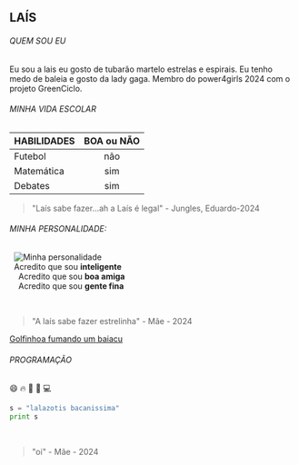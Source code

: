 LAÍS
---
###### QUEM SOU EU
Eu sou a lais eu gosto de tubarão martelo estrelas e espirais.
Eu tenho medo de baleia e gosto da lady gaga.
Membro do power4girls 2024 com o projeto GreenCiclo.

###### MINHA VIDA ESCOLAR

|HABILIDADES|BOA ou NÃO|
|:-----|:----:|
|Futebol|não|
|Matemática|sim|
|Debates|sim|
>"Laís sabe fazer...ah a Laís é legal" - Jungles, Eduardo-2024

###### MINHA PERSONALIDADE:

  ![Minha personalidade](https://encrypted-tbn0.gstatic.com/images?q=tbn:ANd9GcTAkUC21cNVuBq8SHyddHg1bHKnQX4ja9YI6WPuUAW-vXOrt3fP)     
  Acredito que sou **inteligente**    
    Acredito que sou **boa amiga**             
    Acredito que sou **gente fina**   
      
    
  >"A laís sabe fazer estrelinha" - Mãe - 2024


[Golfinhoa fumando um baiacu](https://youtu.be/l_CkUcTPzoE)

###### PROGRAMAÇÃO
:smile: :fire: :file_folder: :space_invader: :computer:  
~~~python
s = "lalazotis bacanissima"
print s
~~~
    
>"oi" - Mãe - 2024
